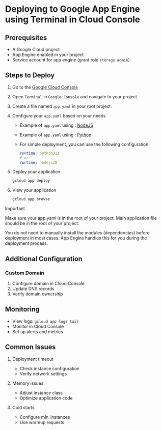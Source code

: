 
# Deploying to Google App Engine using Terminal in Cloud Console

## Prerequisites

- A Google Cloud project
- App Engine enabled in your project
- Service account for app engine (grant role `storage.admin`)

## Steps to Deploy

1. Go to the [Google Cloud Console](https://console.cloud.google.com/)
2. Open `Terminal` in `Google Console` and navigate to your project.
3. Create a file named `app.yaml` in your root project.
4. Configure your `app.yaml` based on your needs
   - Example of `app.yaml` using : [NodeJS](JS.app.yaml)
   - Example of `app.yaml` using : [Python](Py.app.yaml)
   - For simple deployment, you can use the following configuration:

     ```yaml
     runtime: python313
     # or 
     runtime: nodejs20
     ```

5. Deploy your application

   ```bash
   gcloud app deploy
   ```

6. View your application

   ```bash
   gcloud app browse
   ```

> [!Important]
>
> Make sure your app.yaml is in the root of your project.
> Main application file should be in the root of your project.
>
> You do not need to manually install the modules (dependencies) before deployment in most cases. App Engine handles this for you during the deployment process.

## Additional Configuration

### Custom Domain

1. Configure domain in Cloud Console
2. Update DNS records
3. Verify domain ownership

## Monitoring

- View logs: `gcloud app logs tail`
- Monitor in Cloud Console
- Set up alerts and metrics

## Common Issues

1. Deployment timeout
   - Check instance configuration
   - Verify network settings

2. Memory issues
   - Adjust instance class
   - Optimize application code

3. Cold starts
   - Configure min_instances
   - Use warmup requests
